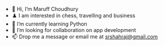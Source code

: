 - 👋 Hi, I’m Maruff Choudhury
- ♟️ I am interested in chess, travelling and business
- 🌱 I’m currently learning Python
- 💞️ I’m looking for collaboration on app development 
- 📫 Drop me a message or email me at srshahraj@gmail.com

<!---
maruffchoudhury/maruffchoudhury is a ✨ special ✨ repository because its `README.md` (this file) appears on your GitHub profile.
You can click the Preview link to take a look at your changes.
--->
